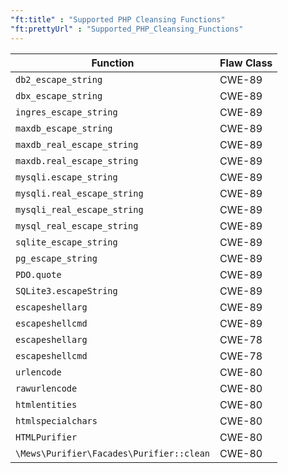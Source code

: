 ```yaml
---
"ft:title" : "Supported PHP Cleansing Functions"
"ft:prettyUrl" : "Supported_PHP_Cleansing_Functions"
---
```


|Function|Flaw Class|
|--------|----------|
|`db2_escape_string`|CWE-89|
|`dbx_escape_string`|CWE-89|
|`ingres_escape_string`|CWE-89|
|`maxdb_escape_string`|CWE-89|
|`maxdb_real_escape_string`|CWE-89|
|`maxdb.real_escape_string`|CWE-89|
|`mysqli.escape_string`|CWE-89|
|`mysqli.real_escape_string`|CWE-89|
|`mysqli_real_escape_string`|CWE-89|
|`mysql_real_escape_string`|CWE-89|
|`sqlite_escape_string`|CWE-89|
|`pg_escape_string`|CWE-89|
|`PDO.quote`|CWE-89|
|`SQLite3.escapeString`|CWE-89|
|`escapeshellarg`|CWE-89|
|`escapeshellcmd`|CWE-89|
|`escapeshellarg`|CWE-78|
|`escapeshellcmd`|CWE-78|
|`urlencode`|CWE-80|
|`rawurlencode`|CWE-80|
|`htmlentities`|CWE-80|
|`htmlspecialchars`|CWE-80|
|`HTMLPurifier`|CWE-80|
|`\Mews\Purifier\Facades\Purifier::clean`|CWE-80|
